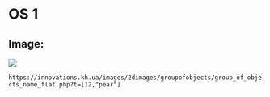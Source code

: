 # OS 1

## Image:  
<a href = 'https://innovations.kh.ua/images/2dimages/groupofobjects/group_of_objects_name_flat.php?t=[12,%22pear%22]'>
<img src = 'https://innovations.kh.ua/images/2dimages/groupofobjects/group_of_objects_name_flat.php?t=[12,%22pear%22]'></a>

```https://innovations.kh.ua/images/2dimages/groupofobjects/group_of_objects_name_flat.php?t=[12,"pear"]```

